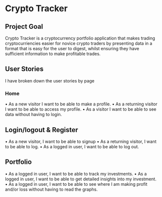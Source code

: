 # Crypto Tracker

## Project Goal

Crypto Tracker is a cryptocurrency portfolio application that makes trading cryptocurriencies easier for novice crypto traders by presenting data in a format that is easy for the user to digest, whilst ensuring they have sufficient information to make profitable trades.

## User Stories

I have broken down the user stories by page

### Home
• As a new visitor I want to be able to make a profile.
• As a returning visitor I want to be able to access my profile.
• As a visitor I want to be able to see data without having to login.

## Login/logout & Register
• As a new visitor, I want to be able to signup
• As a returning visitor, I want to be able to log.
• As a logged in user, I want to be able to log out.

## Portfolio
• As a logged in user, I want to be able to track my investments.
• As a logged in user, I want to be able to get detailed insights into my investment.
• As a logged in user, I want to be able to see where I am making profit and/or loss without having to read the graphs.



